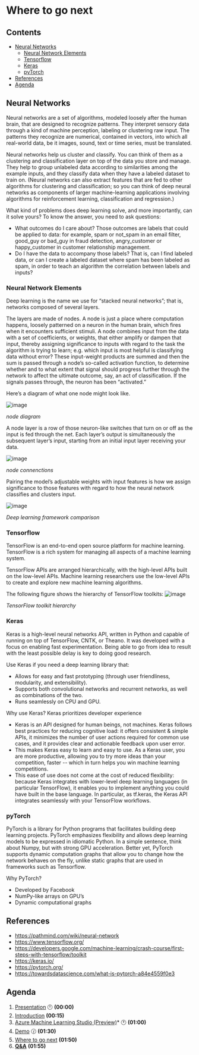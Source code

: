 # Where to go next <!-- omit in toc -->

## Contents <!-- omit in toc -->

- [Neural Networks](#neural-networks)
  - [Neural Network Elements](#neural-network-elements)
  - [Tensorflow](#tensorflow)
  - [Keras](#keras)
  - [pyTorch](#pytorch)
- [References](#references)
- [Agenda](#agenda)

## Neural Networks

Neural networks are a set of algorithms, modeled loosely after the human brain, that are designed to recognize patterns. They interpret sensory data through a kind of machine perception, labeling or clustering raw input. The patterns they recognize are numerical, contained in vectors, into which all real-world data, be it images, sound, text or time series, must be translated.

Neural networks help us cluster and classify. You can think of them as a clustering and classification layer on top of the data you store and manage. They help to group unlabeled data according to similarities among the example inputs, and they classify data when they have a labeled dataset to train on. (Neural networks can also extract features that are fed to other algorithms for clustering and classification; so you can think of deep neural networks as components of larger machine-learning applications involving algorithms for reinforcement learning, classification and regression.)

What kind of problems does deep learning solve, and more importantly, can it solve yours? To know the answer, you need to ask questions:

- What outcomes do I care about? Those outcomes are labels that could be applied to data: for example, spam or not_spam in an email filter, good_guy or bad_guy in fraud detection, angry_customer or happy_customer in customer relationship management.
- Do I have the data to accompany those labels? That is, can I find labeled data, or can I create a labeled dataset where spam has been labeled as spam, in order to teach an algorithm the correlation between labels and inputs?

### Neural Network Elements

Deep learning is the name we use for “stacked neural networks”; that is, networks composed of several layers.

The layers are made of nodes. A node is just a place where computation happens, loosely patterned on a neuron in the human brain, which fires when it encounters sufficient stimuli. A node combines input from the data with a set of coefficients, or weights, that either amplify or dampen that input, thereby assigning significance to inputs with regard to the task the algorithm is trying to learn; e.g. which input is most helpful is classifying data without error? These input-weight products are summed and then the sum is passed through a node’s so-called activation function, to determine whether and to what extent that signal should progress further through the network to affect the ultimate outcome, say, an act of classification. If the signals passes through, the neuron has been “activated.”

Here’s a diagram of what one node might look like.

![image](https://pathmind.com/images/wiki/perceptron_node.png)

*node diagram*

A node layer is a row of those neuron-like switches that turn on or off as the input is fed through the net. Each layer’s output is simultaneously the subsequent layer’s input, starting from an initial input layer receiving your data.

![image](https://pathmind.com/images/wiki/mlp.png)

*node connenctions*

Pairing the model’s adjustable weights with input features is how we assign significance to those features with regard to how the neural network classifies and clusters input.

![image](https://s3.amazonaws.com/keras.io/img/dl_frameworks_power_scores.png)

*Deep learning framework comparison*

### Tensorflow

TensorFlow is an end-to-end open source platform for machine learning. TensorFlow is a rich system for managing all aspects of a machine learning system.

TensorFlow APIs are arranged hierarchically, with the high-level APIs built on the low-level APIs. Machine learning researchers use the low-level APIs to create and explore new machine learning algorithms.

The following figure shows the hierarchy of TensorFlow toolkits:
![image](https://developers.google.com/machine-learning/crash-course/images/TFHierarchyNew.svg)

*TensorFlow toolkit hierarchy*

### Keras

Keras is a high-level neural networks API, written in Python and capable of running on top of TensorFlow, CNTK, or Theano. It was developed with a focus on enabling fast experimentation. Being able to go from idea to result with the least possible delay is key to doing good research.

Use Keras if you need a deep learning library that:

- Allows for easy and fast prototyping (through user friendliness, modularity, and extensibility).
- Supports both convolutional networks and recurrent networks, as well as combinations of the two.
- Runs seamlessly on CPU and GPU.

Why use Keras? Keras prioritizes developer experience

- Keras is an API designed for human beings, not machines. Keras follows best practices for reducing cognitive load: it offers consistent & simple APIs, it minimizes the number of user actions required for common use cases, and it provides clear and actionable feedback upon user error.
- This makes Keras easy to learn and easy to use. As a Keras user, you are more productive, allowing you to try more ideas than your competition, faster -- which in turn helps you win machine learning competitions.
- This ease of use does not come at the cost of reduced flexibility: because Keras integrates with lower-level deep learning languages (in particular TensorFlow), it enables you to implement anything you could have built in the base language. In particular, as tf.keras, the Keras API integrates seamlessly with your TensorFlow workflows.

### pyTorch

PyTorch is a library for Python programs that facilitates building deep learning projects. PyTorch emphasizes flexibility and allows deep learning models to be expressed in idiomatic Python.
In a simple sentence, think about Numpy, but with strong GPU acceleration. Better yet, PyTorch supports dynamic computation graphs that allow you to change how the network behaves on the fly, unlike static graphs that are used in frameworks such as Tensorflow.

Why PyTorch?
- Developed by Facebook
- NumPy-like arrays on GPU’s
- Dynamic computational graphs

## References

- https://pathmind.com/wiki/neural-network
- https://www.tensorflow.org/
- https://developers.google.com/machine-learning/crash-course/first-steps-with-tensorflow/toolkit
- https://keras.io/
- https://pytorch.org/
- https://towardsdatascience.com/what-is-pytorch-a84e4559f0e3

## Agenda
1. [Presentation](./01.presentation.md) :clock12: **(00:00)**
2. [Introduction](02.introduction.md) **(00:15)**
3. [Azure Machine Learning Studio (Preview)](03.azure-machine-learning-studio-(preview).md)* :clock1: **(01:00)**
4. [Demo](04.demo.md) :clock130: **(01:30)**
5. [Where to go next](05.where-to-go-next.md) **(01:50)**
6. **[Q&A](06.q&a.md)** **(01:55)**
